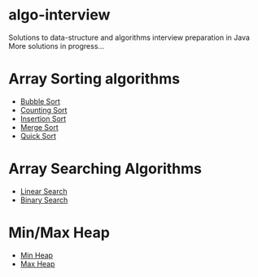 # algo-interview
Solutions to data-structure and algorithms interview preparation in Java<br>
More solutions in progress...

# Array Sorting algorithms
- [Bubble Sort](./src/main/java/com/rajeevn/algorithms/sort/impl/BubbleSort.java)
- [Counting Sort](./src/main/java/com/rajeevn/algorithms/sort/impl/CountingSort.java)
- [Insertion Sort](./src/main/java/com/rajeevn/algorithms/sort/impl/InsertionSort.java)
- [Merge Sort](./src/main/java/com/rajeevn/algorithms/sort/impl/MergeSort.java)
- [Quick Sort](./src/main/java/com/rajeevn/algorithms/sort/impl/QuickSort.java)

# Array Searching Algorithms
- [Linear Search](./src/main/java/com/rajeevn/algorithms/search/impl/LinearSearch.java)
- [Binary Search](./src/main/java/com/rajeevn/algorithms/search/impl/BinarySearch.java)

# Min/Max Heap
- [Min Heap](./src/main/java/com/rajeevn/algorithms/tree/MinHeap.java)
- [Max Heap](./src/main/java/com/rajeevn/algorithms/tree/MaxHeap.java)

